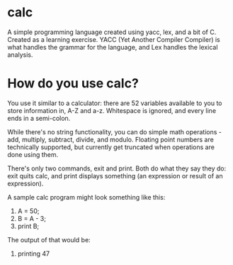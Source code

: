 # calc
A simple programming language created using yacc, lex, and a bit of C. Created as a learning exercise.
YACC (Yet Another Compiler Compiler) is what handles the grammar for the language, and Lex handles the lexical analysis.

# How do you use calc?
You use it similar to a calculator: there are 52 variables available to you to store information in, A-Z and a-z.
Whitespace is ignored, and every line ends in a semi-colon.

While there's no string functionality, you can do simple math operations - add, multiply, subtract, divide, and modulo. Floating point numbers are technically supported, but currently get truncated when operations are done using them.

There's only two commands, exit and print. Both do what they say they do: exit quits calc, and print displays something (an expression or result of an expression). 

A sample calc program might look something like this: 
1. A = 50;
2. B = A - 3;
3. print B;

The output of that would be: 
1. printing 47
